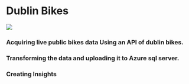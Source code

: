 # Dublin Bikes

![](https://seda.college/blog/wp-content/uploads/2018/10/dublin-bikes-1.jpg)

### Acquiring live public bikes data Using an API of dublin bikes. 
### Transforming the data and uploading it to Azure sql server.
### Creating Insights
